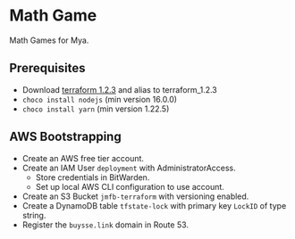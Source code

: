 # Math Game

Math Games for Mya.

## Prerequisites

* Download [terraform 1.2.3](https://releases.hashicorp.com/terraform/1.2.3/terraform_1.2.3_windows_amd64.zip) and alias to terraform_1.2.3
* `choco install nodejs` (min version 16.0.0)
* `choco install yarn` (min version 1.22.5)

## AWS Bootstrapping

* Create an AWS free tier account.
* Create an IAM User `deployment` with AdministratorAccess.
	* Store credentials in BitWarden.
	* Set up local AWS CLI configuration to use account.
* Create an S3 Bucket `jmfb-terraform` with versioning enabled.
* Create a DynamoDB table `tfstate-lock` with primary key `LockID` of type string.
* Register the `buysse.link` domain in Route 53.
